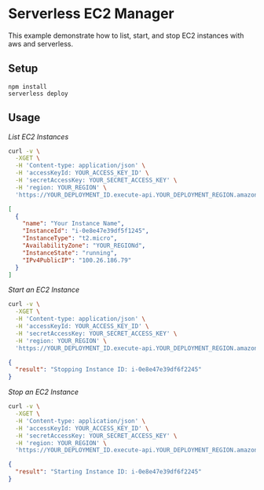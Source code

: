 # Serverless EC2 Manager

This example demonstrate how to list, start, and stop EC2 instances with aws and serverless.

## Setup

```
npm install
serverless deploy
```

## Usage

_List EC2 Instances_

```bash
curl -v \
  -XGET \
  -H 'Content-type: application/json' \
  -H 'accessKeyId: YOUR_ACCESS_KEY_ID' \
  -H 'secretAccessKey: YOUR_SECRET_ACCESS_KEY' \
  -H 'region: YOUR_REGION' \
  'https://YOUR_DEPLOYMENT_ID.execute-api.YOUR_DEPLOYMENT_REGION.amazonaws.com/dev/ec2/list'
```

```json
[
  {
    "name": "Your Instance Name",
    "InstanceId": "i-0e8e47e39df5f1245",
    "InstanceType": "t2.micro",
    "AvailabilityZone": "YOUR_REGIONd",
    "InstanceState": "running",
    "IPv4PublicIP": "100.26.186.79"
  }
]
```

_Start an EC2 Instance_

```bash
curl -v \
  -XGET \
  -H 'Content-type: application/json' \
  -H 'accessKeyId: YOUR_ACCESS_KEY_ID' \
  -H 'secretAccessKey: YOUR_SECRET_ACCESS_KEY' \
  -H 'region: YOUR_REGION' \
  'https://YOUR_DEPLOYMENT_ID.execute-api.YOUR_DEPLOYMENT_REGION.amazonaws.com/dev/ec2/start/YOUR_INSTANCE_ID'
```

```json
{
  "result": "Stopping Instance ID: i-0e8e47e39df6f2245"
}
```

_Stop an EC2 Instance_

```bash
curl -v \
  -XGET \
  -H 'Content-type: application/json' \
  -H 'accessKeyId: YOUR_ACCESS_KEY_ID' \
  -H 'secretAccessKey: YOUR_SECRET_ACCESS_KEY' \
  -H 'region: YOUR_REGION' \
  'https://YOUR_DEPLOYMENT_ID.execute-api.YOUR_DEPLOYMENT_REGION.amazonaws.com/dev/ec2/start/YOUR_INSTANCE_ID'
```

```json
{
  "result": "Starting Instance ID: i-0e8e47e39df6f2245"
}
```
